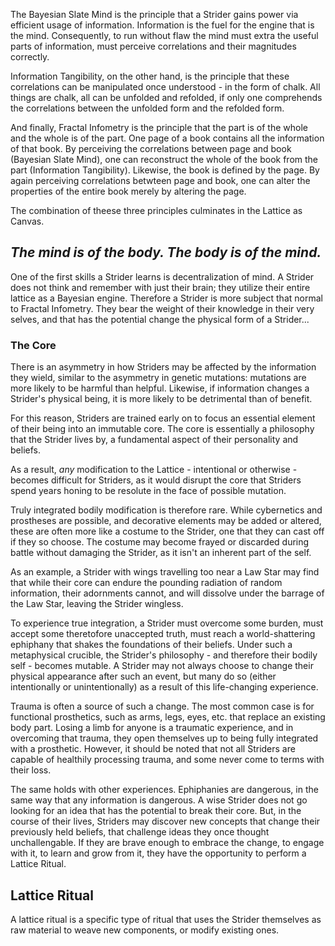 The Bayesian Slate Mind is the principle that a Strider gains power via efficient usage of information. Information is the fuel for the engine that is the mind. Consequently, to run without flaw the mind must extra the useful parts of information, must perceive correlations and their magnitudes correctly.

Information Tangibility, on the other hand, is the principle that these correlations can be manipulated once understood - in the form of chalk. All things are chalk, all can be unfolded and refolded, if only one comprehends the correlations between the unfolded form and the refolded form.

And finally, Fractal Infometry is the principle that the part is of the whole and the whole is of the part. One page of a book contains all the information of that book. By perceiving the correlations between page and book (Bayesian Slate Mind), one can reconstruct the whole of the book from the part (Information Tangibility). Likewise, the book is defined by the page. By again perceiving correlations betwteen page and book, one can alter the properties of the entire book merely by altering the page.

The combination of theese three principles culminates in the Lattice as Canvas.

## *The mind is of the body. The body is of the mind.* 

One of the first skills a Strider learns is decentralization of mind. A Strider does not think and remember with just their brain; they utilize their entire lattice as a Bayesian engine. Therefore a Strider is more subject that normal to Fractal Infometry. They bear the weight of their knowledge in their very selves, and that has the potential change the physical form of a Strider...

### The Core

There is an asymmetry in how Striders may be affected by the information they wield, similar to the asymmetry in genetic mutations: mutations are more likely to be harmful than helpful. Likewise, if information changes a Strider's physical being, it is more likely to be detrimental than of benefit.

For this reason, Striders are trained early on to focus an essential element of their being into an immutable core. The core is essentially a philosophy that the Strider lives by, a fundamental aspect of their personality and beliefs.

As a result, *any* modification to the Lattice - intentional or otherwise - becomes difficult for Striders, as it would disrupt the core that Striders spend years honing to be resolute in the face of possible mutation.

Truly integrated bodily modification is therefore rare. While cybernetics and prostheses are possible, and decorative elements may be added or altered, these are often more like a costume to the Strider, one that they can cast off if they so choose. The costume may become frayed or discarded during battle without damaging the Strider, as it isn't an inherent part of the self.

As an example, a Strider with wings travelling too near a Law Star may find that while their core can endure the pounding radiation of random information, their adornments cannot, and will dissolve under the barrage of the Law Star, leaving the Strider wingless.

To experience true integration, a Strider must overcome some burden, must accept some theretofore unaccepted truth, must reach a world-shattering ephiphany that shakes the foundations of their beliefs. Under such a metaphysical crucible, the Strider's philosophy - and therefore their bodily self - becomes mutable. A Strider may not always choose to change their physical appearance after such an event, but many do so (either intentionally or unintentionally) as a result of this life-changing experience.

Trauma is often a source of such a change. The most common case is for functional prosthetics, such as arms, legs, eyes, etc. that replace an existing body part. Losing a limb for anyone is a traumatic experience, and in overcoming that trauma, they open themselves up to being fully integrated with a prosthetic. However, it should be noted that not all Striders are capable of healthily processing trauma, and some never come to terms with their loss.

The same holds with other experiences. Ephiphanies are dangerous, in the same way that any information is dangerous. A wise Strider does not go looking for an idea that has the potential to break their core. But, in the course of their lives, Striders may discover new concepts that change their previously held beliefs, that challenge ideas they once thought unchallengable. If they are brave enough to embrace the change, to engage with it, to learn and grow from it, they have the opportunity to perform a Lattice Ritual.

## Lattice Ritual

A lattice ritual is a specific type of ritual that uses the Strider themselves as raw material to weave new components, or modify existing ones. 


